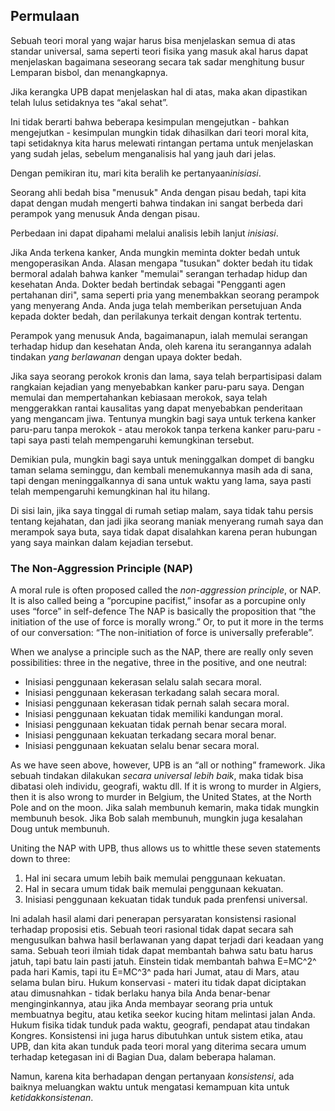 ## Permulaan

Sebuah teori moral yang wajar harus bisa menjelaskan semua di atas standar universal, sama seperti teori fisika yang masuk akal harus dapat menjelaskan bagaimana seseorang secara tak sadar menghitung busur Lemparan bisbol, dan menangkapnya.

Jika kerangka UPB dapat menjelaskan hal di atas, maka akan dipastikan telah lulus setidaknya tes “akal sehat”.

Ini tidak berarti bahwa beberapa kesimpulan mengejutkan - bahkan mengejutkan - kesimpulan mungkin tidak dihasilkan dari teori moral kita, tapi setidaknya kita harus melewati rintangan pertama untuk menjelaskan yang sudah jelas, sebelum menganalisis hal yang jauh dari jelas.

Dengan pemikiran itu, mari kita beralih ke pertanyaan*inisiasi*.

Seorang ahli bedah bisa "menusuk" Anda dengan pisau bedah, tapi kita dapat dengan mudah mengerti bahwa tindakan ini sangat berbeda dari perampok yang menusuk Anda dengan pisau.

Perbedaan ini dapat dipahami melalui analisis lebih lanjut *inisiasi*.

Jika Anda terkena kanker, Anda mungkin meminta dokter bedah untuk mengoperasikan Anda. Alasan mengapa "tusukan" dokter bedah itu tidak bermoral adalah bahwa kanker "memulai" serangan terhadap hidup dan kesehatan Anda. Dokter bedah bertindak sebagai "Pengganti agen pertahanan diri", sama seperti pria yang menembakkan seorang perampok yang menyerang Anda. Anda juga telah memberikan persetujuan Anda kepada dokter bedah, dan perilakunya terkait dengan kontrak tertentu.

Perampok yang menusuk Anda, bagaimanapun, ialah memulai serangan terhadap hidup dan kesehatan Anda, oleh karena itu serangannya adalah tindakan *yang berlawanan* dengan upaya dokter bedah.

Jika saya seorang perokok kronis dan lama, saya telah berpartisipasi dalam rangkaian kejadian yang menyebabkan kanker paru-paru saya. Dengan memulai dan mempertahankan kebiasaan merokok, saya telah menggerakkan rantai kausalitas yang dapat menyebabkan penderitaan yang mengancam jiwa. Tentunya mungkin bagi saya untuk terkena kanker paru-paru tanpa merokok - atau merokok tanpa terkena kanker paru-paru - tapi saya pasti telah mempengaruhi kemungkinan tersebut.

Demikian pula, mungkin bagi saya untuk meninggalkan dompet di bangku taman selama seminggu, dan kembali menemukannya masih ada di sana, tapi dengan meninggalkannya di sana untuk waktu yang lama, saya pasti telah mempengaruhi kemungkinan hal itu hilang.

Di sisi lain, jika saya tinggal di rumah setiap malam, saya tidak tahu persis tentang kejahatan, dan jadi jika seorang maniak menyerang rumah saya dan merampok saya buta, saya tidak dapat disalahkan karena peran hubungan yang saya mainkan dalam kejadian tersebut.

### The Non-Aggression Principle (NAP)

A moral rule is often proposed called the *non-aggression principle*, or NAP. It is also called being a “porcupine pacifist,” insofar as a porcupine only uses “force” in self-defence The NAP is basically the proposition that “the initiation of the use of force is morally wrong.” Or, to put it more in the terms of our conversation: “The non-initiation of force is universally preferable”.

When we analyse a principle such as the NAP, there are really only seven possibilities: three in the negative, three in the positive, and one neutral:

- Inisiasi penggunaan kekerasan selalu salah secara moral.
- Inisiasi penggunaan kekerasan terkadang salah secara moral.
- Inisiasi penggunaan kekerasan tidak pernah salah secara moral.
- Inisiasi penggunaan kekuatan tidak memiliki kandungan moral.
- Inisiasi penggunaan kekuatan tidak pernah benar secara moral.
- Inisiasi penggunaan kekuatan terkadang secara moral benar.
- Inisiasi penggunaan kekuatan selalu benar secara moral.

As we have seen above, however, UPB is an “all or nothing” framework. Jika sebuah tindakan dilakukan *secara universal lebih baik*, maka tidak bisa dibatasi oleh individu, geografi, waktu dll. If it is wrong to murder in Algiers, then it is also wrong to murder in Belgium, the United States, at the North Pole and on the moon. Jika salah membunuh kemarin, maka tidak mungkin membunuh besok. Jika Bob salah membunuh, mungkin juga kesalahan Doug untuk membunuh.

Uniting the NAP with UPB, thus allows us to whittle these seven statements down to three:

1. Hal ini secara umum lebih baik memulai penggunaan kekuatan.
2. Hal in secara umum tidak baik memulai penggunaan kekuatan.
3. Inisiasi penggunaan kekuatan tidak tunduk pada prenfensi universal.

Ini adalah hasil alami dari penerapan persyaratan konsistensi rasional terhadap proposisi etis. Sebuah teori rasional tidak dapat secara sah mengusulkan bahwa hasil berlawanan yang dapat terjadi dari keadaan yang sama. Sebuah teori ilmiah tidak dapat membantah bahwa satu batu harus jatuh, tapi batu lain pasti jatuh. Einstein tidak membantah bahwa E=MC^2^ pada hari Kamis, tapi itu E=MC^3^ pada hari Jumat, atau di Mars, atau selama bulan biru. Hukum konservasi - materi itu tidak dapat diciptakan atau dimusnahkan - tidak berlaku hanya bila Anda benar-benar menginginkannya, atau jika Anda membayar seorang pria untuk membuatnya begitu, atau ketika seekor kucing hitam melintasi jalan Anda. Hukum fisika tidak tunduk pada waktu, geografi, pendapat atau tindakan Kongres. Konsistensi ini juga harus dibutuhkan untuk sistem etika, atau UPB, dan kita akan tunduk pada teori moral yang diterima secara umum terhadap ketegasan ini di Bagian Dua, dalam beberapa halaman.

Namun, karena kita berhadapan dengan pertanyaan *konsistensi*, ada baiknya meluangkan waktu untuk mengatasi kemampuan kita untuk *ketidakkonsistenan*.